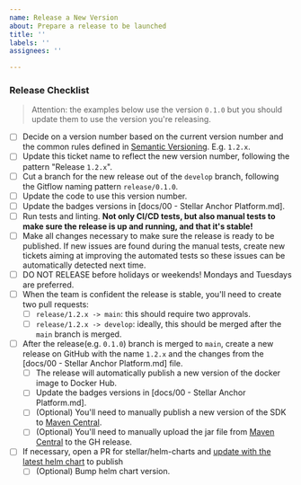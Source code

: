 ```yaml
---
name: Release a New Version
about: Prepare a release to be launched
title: ''
labels: ''
assignees: ''

---
```


<!-- Please Follow this checklist before making your release. Thanks! -->

### Release Checklist

> Attention: the examples below use the version `0.1.0` but you should update them to use the version you're releasing.

- [ ] Decide on a version number based on the current version number and the common rules defined in [Semantic Versioning](https://semver.org). E.g. `1.2.x`.
- [ ] Update this ticket name to reflect the new version number, following the pattern "Release `1.2.x`".
- [ ] Cut a branch for the new release out of the `develop` branch, following the Gitflow naming pattern `release/0.1.0`.
- [ ] Update the code to use this version number.
- [ ] Update the badges versions in [docs/00 - Stellar Anchor Platform.md].
- [ ] Run tests and linting. **Not only CI/CD tests, but also manual tests to make sure the release is up and running, and that it's stable!**
- [ ] Make all changes necessary to make sure the release is ready to be published. If new issues are found during the manual tests, create new tickets aiming at improving the automated tests so these issues can be automatically detected next time.
- [ ] DO NOT RELEASE before holidays or weekends! Mondays and Tuesdays are preferred.
- [ ] When the team is confident the release is stable, you'll need to create two pull requests:
  - [ ] `release/1.2.x -> main`: this should require two approvals.
  - [ ] `release/1.2.x -> develop`: ideally, this should be merged after the `main` branch is merged.
- [ ] After the release(e.g. `0.1.0`) branch is merged to `main`, create a new release on GitHub with the name `1.2.x` and the changes from the [docs/00 - Stellar Anchor Platform.md] file.
  - [ ] The release will automatically publish a new version of the docker image to Docker Hub.
  - [ ] Update the badges versions in [docs/00 - Stellar Anchor Platform.md].
  - [ ] (Optional) You'll need to manually publish a new version of the SDK to [Maven Central](https://search.maven.org/search?q=g:org.stellar.anchor-sdk).
  - [ ] (Optional) You'll need to manually upload the jar file from [Maven Central](https://search.maven.org/search?q=g:org.stellar.anchor-sdk) to the GH release.
- [ ] If necessary, open a PR for stellar/helm-charts and [update with the latest helm chart](https://docs.google.com/document/d/10ujUQZvBCMUyciObQPouxjtlnOdI5OpAz2Pk1LFdDDE) to publish
  - [ ] (Optional) Bump helm chart version.
